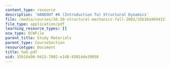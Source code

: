 ```yaml
---
content_type: resource
description: 'HANDOUT #6 (Introduction To) Structural Dynamics'
file: /media/courses/16-20-structural-mechanics-fall-2002/35b10a9694157002e14893014de39058_ho6.pdf
file_type: application/pdf
learning_resource_types: []
ocw_type: OCWFile
parent_title: Study Materials
parent_type: CourseSection
resourcetype: Document
title: ho6.pdf
uid: 35b10a96-9415-7002-e148-93014de39058
---
```

